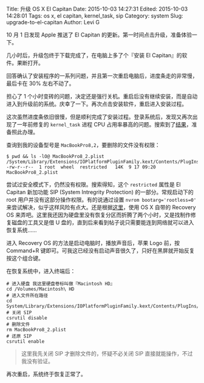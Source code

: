 Title: 升级 OS X El Capitan
Date: 2015-10-03 14:27:31
Edited: 2015-10-03 14:28:01
Tags: os x, el capitan, kernel_task, sip
Category: system
Slug: upgrade-to-el-capitan
Author: Levi G

10 月 1 日发现 Apple 推送了 El Capitan 的更新。第一时间点击升级，准备体验一下。

几小时后，升级包终于下载完成了，在电脑上多了个『安装 El Capitan』的软件。果断打开。

回答确认了安装程序的一系列问题，并且第一次重启电脑后，进度条走的非常慢，最后卡在 30% 左右不动了。

担心了 1 个小时变砖的问题，决定还是强行关机。重启后没有继续安装，而是自动进入到升级前的系统。庆幸了一下。再次点击安装软件，重启进入安装过程。

这次虽然进度条依旧很慢，但是顺利完成了安装过程。登录系统后，发现又再次出现了一年前修复的 `kernel_task` 进程 CPU 占用率暴高的问题。搜索到了[结果](http://www.zhihu.com/question/19611376)，准备照此办理。

查询到我的设备型号是 `MacBookPro8,2`，要删除的文件没有权限：

```
$ pwd && ls -lO@ MacBookPro8_2.plist
/System/Library/Extensions/IOPlatformPluginFamily.kext/Contents/PlugIns/ACPI_SMC_PlatformPlugin.kext/Contents/Resources
-rw-r--r--  1 root  wheel  restricted   14K  9 17 09:20 MacBookPro8_2.plist
```

尝试过安全模式下，仍然没有权限。搜索得知，这个 `restricted` 属性是 El Capitan 新加功能 SIP (System Intregrity Protection) 的一部分。常规启动下的 root 用户并没有这部分操作权限。有的说通过设置 `nvrom bootarg='rootless=0'` 来尝试解决，似乎这样风险有点大。还是根据[这里](https://forums.developer.apple.com/thread/3981)，使用 OS X 自带的 Recovery OS 来弄吧。这里我还因为硬盘里没有恢复分区而折腾了两个小时，又是找制作修复磁盘的工具又是借 U 盘的，直到后来看到帖子说只需要能连到网络就可以进入恢复系统……

进入 Recovery OS 的方法是启动电脑时，播放声音后，苹果 Logo 前，按 Command+R 键即可。可我这已经没有启动声音很久了，只好在黑屏就开始反复按这个组合键。

在恢复系统中，进入终端后：

```
# 进入硬盘 我这里硬盘卷标叫做『Macintosh HD』
cd /Volumes/Macintosh\ HD
# 进入文件所在路径
cd System/Library/Extensions/IOPlatformPluginFamily.kext/Contents/PlugIns/ACPI_SMC_PlatformPlugin.kext/Contents/Resources
# 关闭 SIP
csrutil disable
# 删除文件
rm MacBookPro8_2.plist
# 还原 SIP
csrutil enable
```

> 这里我先关闭 SIP 才删除文件的，怀疑不必关闭 SIP 直接就能操作，不过我没有验证。

再次重启，系统终于恢复正常了。